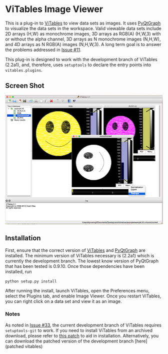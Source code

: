 ViTables Image Viewer
=====================

This is a plug-in to [ViTables] to view data sets as images.  It uses
[PyQtGraph] to visualize the data sets in the workspace.  Valid viewable
data sets include 2D arrays (H,W) as monochrome images, 3D arrays as
RGB(A) (H,W,3) with or without the alpha channel, 3D arrays as N
monochrome images (N,H,W), and 4D arrays as N RGB(A) images (N,H,W,3).
A long term goal is to answer the problems addressed in [Issue #11].

This plug-in is designed to work with the development branch of ViTables
(2.2a1), and, therefore, uses `setuptools` to declare the entry points
into `vitables.plugins`.

Screen Shot
-----------

![Viewing example/example.h5](example/screen_shot_20150521T140720.png)


Installation
------------

First, ensure that the correct version of [ViTables] and [PyQtGraph] are
installed.  The minimum version of ViTables necessary is (2.2a1) which
is currently the development branch.  The lowest know version of
PyQtGraph that has been tested is 0.9.10.  Once those dependencies have
been installed, run

    python setup.py install

After running the install, launch ViTables, open the Preferences menu,
select the Plugins tab, and enable Image Viewer.  Once you restart
ViTables, you can right click on a data set and view it as an image.

### Notes ###

As noted in [Issue #33], the current development branch of ViTables
requires `setuptools-git` to work.  If you need to install ViTables from
an archived download, please refer to [this patch] to aid in
installation.  Alternatively, you can download the patched version of
the development branch [here](patched vitables)

[ViTables]: http://vitables.org
[PyQtGraph]: http://www.pyqtgraph.org
[Issue #11]: https://github.com/uvemas/ViTables/issues/11
[Issue #33]: https://github.com/uvemas/ViTables/issues/33
[this patch]: https://github.com/kprussing/ViTables/commit/9ca932dc862704b30b7f49c997a35385cf59235c
[patched vitables]: https://github.com/kprussing/ViTables/tree/install_fix

